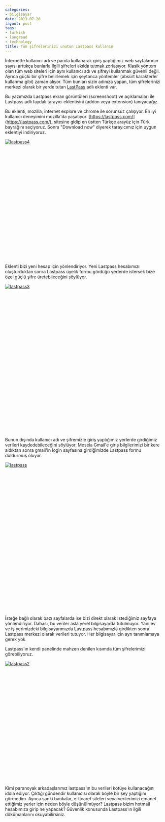 ```yaml
---
categories:
- bilgisayar
date: 2011-07-20
layout: post
tags:
- turkish
- longread
- technology
title: Tüm şifrelerinizi unutun Lastpass kullanın
---
```


İnternette kullanıcı adı ve parola kullanarak giriş yaptığımız web sayfalarının sayısı arttıkça bunlarla ilgili şifreleri akılda tutmak zorlaşıyor. Klasik yöntem olan tüm web siteleri için aynı kullanıcı adı ve şifreyi kullanmak güvenli değil. Ayrıca güçlü bir şifre belirlemek için şeytanca yöntemler (absürt karakterler kullanma gibi) zaman alıyor. Tüm bunları sizin adınıza yapan, tüm şifrelerinizi merkezi olarak bir yerde tutan [LastPass](https://lastpass.com/) adlı eklenti var.

Bu yazımızda Lastpass ekran görüntüleri (screenshoot) ve açıklamaları ile Lastpass adlı faydalı tarayıcı eklentisini (addon veya extension) tanıyacağız.

Bu eklenti, mozilla, internet explore ve chrome ile sorunsuz çalışıyor. En iyi kullanıcı deneyimini mozilla'da yaşatıyor. [https://lastpass.com/](https://lastpass.com/)  sitesine gidip en üstten Türkçe arayüz için Türk bayrağını seçiyoruz. Sonra "Download now" diyerek tarayıcımız için uygun eklentiyi indiriyoruz.

[![](/images/lastpass4.jpg "lastpass4")](http://suatatan.wordpress.com/wp-content/uploads/2011/07/lastpass4.jpg)

 

 

 

 

 

 

 

 

 

 

 

 

Eklenti bizi yeni hesap için yönlendiriyor. Yeni Lastpass hesabımızı oluşturduktan sonra Lastpass üyelik formu gördüğü yerlerde istersek bize özel güçlü şifre üretebileceğini söylüyor.

[![](/images/lastpass3.jpg "lastpass3")](http://suatatan.wordpress.com/wp-content/uploads/2011/07/lastpass3.jpg)

 

 

 

 

 

 

 

 

 

 

 

 

 

 

 

Bunun dışında kullanıcı adı ve şifremizle giriş yaptığımız yerlerde girdiğimiz verileri kaydedebileceğini söylüyor. Mesela Gmail'e giriş bilgilerimizi bir kere aldıktan sonra gmail'in login sayfasına girdiğimizde Lastpass formu doldurmuş oluyor.

[![](/images/lastpass.jpg "lastpass")](http://suatatan.wordpress.com/wp-content/uploads/2011/07/lastpass.jpg)

 

 

 

 

 

 

 

 

 

 

 

 

 

 

 

İsteğe bağlı olarak bazı sayfalarda ise bizi direkt olarak istediğimiz sayfaya yönlendiriyor. Dahası, bu veriler asla yerel bilgisayarda tutulmuyor. Yani ev ve iş yerimizdeki bilgisayarımızda Lastpass hesabımızla girdikten sonra Lastpass merkezi olarak verileri tutuyor. Her bilgisayar için ayrı tanımlamaya gerek yok.

Lastpass'ın kendi panelinde mahzen denilen kısımda tüm şifrelerimizi görebiliyoruz.

[![](/images/lastpass2.jpg "lastpass2")](http://suatatan.wordpress.com/wp-content/uploads/2011/07/lastpass2.jpg)

 

 

 

 

 

 

 

 

 

 

 

 

Kimi paranoyak arkadaşlarımız lastpass'ın bu verileri kötüye kullanacağını iddia ediyor. Çıktığı gündendir kullanıcısı olarak böyle bir şey yaptığını görmedim. Ayrıca sanki bankalar, e-ticaret siteleri veya verilerimizi emanet ettiğimiz yerler için neden böyle düşünülmüyor? Lastpass bizim hotmail hesabımıza girip ne yapacak? Güvenlik konusunda Lastpass'ın ilgili dökümanlarını okuyabilirsiniz.
